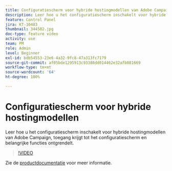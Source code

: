 ```yaml
---
title: Configuratiescherm voor hybride hostingmodellen van Adobe Campaign
description: Leer hoe u het configuratiescherm inschakelt voor hybride hostingmodellen, toegang krijgt tot het configuratiescherm en de belangrijkste functies ontgrendelt.
feature: Control Panel
jira: KT-10483
thumbnail: 344502.jpg
doc-type: feature video
activity: use
team: PM
role: Admin
level: Beginner
exl-id: bdb54553-23e6-4a32-9fc8-47a313fc7179
source-git-commit: af05bde1295913c93388dd014462e32afb081669
workflow-type: tm+mt
source-wordcount: '64'
ht-degree: 100%

---
```


# Configuratiescherm voor hybride hostingmodellen

Leer hoe u het configuratiescherm inschakelt voor hybride hostingmodellen van Adobe Campaign, toegang krijgt tot het configuratiescherm en belangrijke functies ontgrendelt.

>[!VIDEO](https://video.tv.adobe.com/v/344502?quality=12&learn=0n)

Zie de [productdocumentatie](https://experienceleague.adobe.com/docs/control-panel/using/performance-monitoring/external-accounts.html?lang=nl) voor meer informatie.
